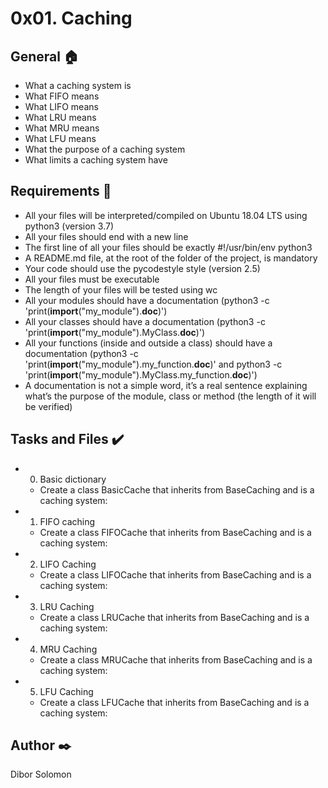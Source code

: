 # 0x01. Caching

## General :house:
* What a caching system is
* What FIFO means
* What LIFO means
* What LRU means
* What MRU means
* What LFU means
* What the purpose of a caching system
* What limits a caching system have

## Requirements :page_with_curl:
* All your files will be interpreted/compiled on Ubuntu 18.04 LTS using python3 (version 3.7)
* All your files should end with a new line
* The first line of all your files should be exactly #!/usr/bin/env python3
* A README.md file, at the root of the folder of the project, is mandatory
* Your code should use the pycodestyle style (version 2.5)
* All your files must be executable
* The length of your files will be tested using wc
* All your modules should have a documentation (python3 -c 'print(__import__("my_module").__doc__)')
* All your classes should have a documentation (python3 -c 'print(__import__("my_module").MyClass.__doc__)')
* All your functions (inside and outside a class) should have a documentation (python3 -c 'print(__import__("my_module").my_function.__doc__)' and python3 -c 'print(__import__("my_module").MyClass.my_function.__doc__)')
* A documentation is not a simple word, it’s a real sentence explaining what’s the purpose of the module, class or method (the length of it will be verified)

## Tasks and Files :heavy_check_mark:
* 0. Basic dictionary
    * Create a class BasicCache that inherits from BaseCaching and is a caching system:
* 1. FIFO caching
    * Create a class FIFOCache that inherits from BaseCaching and is a caching system:
* 2. LIFO Caching
    * Create a class LIFOCache that inherits from BaseCaching and is a caching system:
* 3. LRU Caching
    * Create a class LRUCache that inherits from BaseCaching and is a caching system:
* 4. MRU Caching
    * Create a class MRUCache that inherits from BaseCaching and is a caching system:
* 5. LFU Caching
    * Create a class LFUCache that inherits from BaseCaching and is a caching system:

## Author :black_nib:
Dibor Solomon
